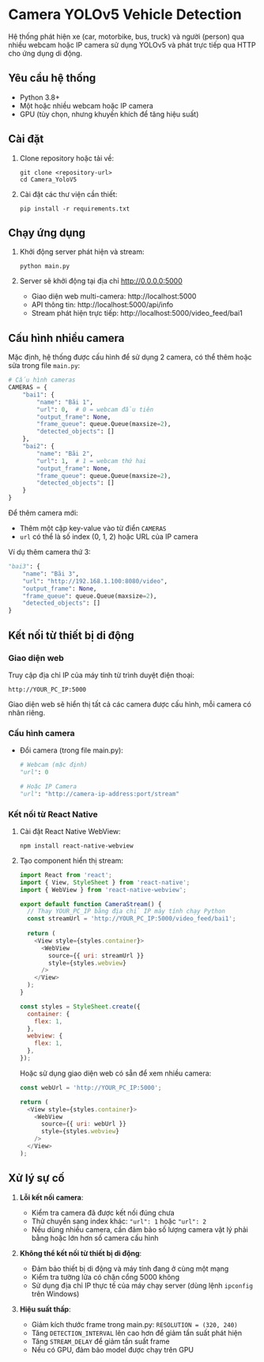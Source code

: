 # Camera YOLOv5 Vehicle Detection

Hệ thống phát hiện xe (car, motorbike, bus, truck) và người (person) qua nhiều webcam hoặc IP camera sử dụng YOLOv5 và phát trực tiếp qua HTTP cho ứng dụng di động.

## Yêu cầu hệ thống

- Python 3.8+
- Một hoặc nhiều webcam hoặc IP camera
- GPU (tùy chọn, nhưng khuyến khích để tăng hiệu suất)

## Cài đặt

1. Clone repository hoặc tải về:
   ```
   git clone <repository-url>
   cd Camera_YoloV5
   ```

2. Cài đặt các thư viện cần thiết:
   ```
   pip install -r requirements.txt
   ```

## Chạy ứng dụng

1. Khởi động server phát hiện và stream:
   ```
   python main.py
   ```

2. Server sẽ khởi động tại địa chỉ http://0.0.0.0:5000
   - Giao diện web multi-camera: http://localhost:5000
   - API thông tin: http://localhost:5000/api/info
   - Stream phát hiện trực tiếp: http://localhost:5000/video_feed/bai1

## Cấu hình nhiều camera

Mặc định, hệ thống được cấu hình để sử dụng 2 camera, có thể thêm hoặc sửa trong file `main.py`:

```python
# Cấu hình cameras
CAMERAS = {
    "bai1": {
        "name": "Bãi 1",
        "url": 0,  # 0 = webcam đầu tiên
        "output_frame": None,
        "frame_queue": queue.Queue(maxsize=2),
        "detected_objects": []
    },
    "bai2": {
        "name": "Bãi 2",
        "url": 1,  # 1 = webcam thứ hai
        "output_frame": None,
        "frame_queue": queue.Queue(maxsize=2),
        "detected_objects": []
    }
}
```

Để thêm camera mới:
- Thêm một cặp key-value vào từ điển `CAMERAS`
- `url` có thể là số index (0, 1, 2) hoặc URL của IP camera

Ví dụ thêm camera thứ 3:
```python
"bai3": {
    "name": "Bãi 3",
    "url": "http://192.168.1.100:8080/video",
    "output_frame": None,
    "frame_queue": queue.Queue(maxsize=2),
    "detected_objects": []
}
```

## Kết nối từ thiết bị di động

### Giao diện web
Truy cập địa chỉ IP của máy tính từ trình duyệt điện thoại:
```
http://YOUR_PC_IP:5000
```
Giao diện web sẽ hiển thị tất cả các camera được cấu hình, mỗi camera có nhãn riêng.

### Cấu hình camera
- Đổi camera (trong file main.py):
  ```python
  # Webcam (mặc định)
  "url": 0
  
  # Hoặc IP Camera
  "url": "http://camera-ip-address:port/stream"
  ```

### Kết nối từ React Native

1. Cài đặt React Native WebView:
   ```
   npm install react-native-webview
   ```

2. Tạo component hiển thị stream:
   ```javascript
   import React from 'react';
   import { View, StyleSheet } from 'react-native';
   import { WebView } from 'react-native-webview';

   export default function CameraStream() {
     // Thay YOUR_PC_IP bằng địa chỉ IP máy tính chạy Python
     const streamUrl = 'http://YOUR_PC_IP:5000/video_feed/bai1';
     
     return (
       <View style={styles.container}>
         <WebView 
           source={{ uri: streamUrl }}
           style={styles.webview}
         />
       </View>
     );
   }

   const styles = StyleSheet.create({
     container: {
       flex: 1,
     },
     webview: {
       flex: 1,
     },
   });
   ```

   Hoặc sử dụng giao diện web có sẵn để xem nhiều camera:
   ```javascript
   const webUrl = 'http://YOUR_PC_IP:5000';
   
   return (
     <View style={styles.container}>
       <WebView 
         source={{ uri: webUrl }}
         style={styles.webview}
       />
     </View>
   );
   ```

## Xử lý sự cố

1. **Lỗi kết nối camera**:
   - Kiểm tra camera đã được kết nối đúng chưa
   - Thử chuyển sang index khác: `"url": 1` hoặc `"url": 2`
   - Nếu dùng nhiều camera, cần đảm bảo số lượng camera vật lý phải bằng hoặc lớn hơn số camera cấu hình

2. **Không thể kết nối từ thiết bị di động**:
   - Đảm bảo thiết bị di động và máy tính đang ở cùng một mạng
   - Kiểm tra tường lửa có chặn cổng 5000 không
   - Sử dụng địa chỉ IP thực tế của máy chạy server (dùng lệnh `ipconfig` trên Windows)

3. **Hiệu suất thấp**:
   - Giảm kích thước frame trong main.py: `RESOLUTION = (320, 240)`
   - Tăng `DETECTION_INTERVAL` lên cao hơn để giảm tần suất phát hiện
   - Tăng `STREAM_DELAY` để giảm tần suất frame
   - Nếu có GPU, đảm bảo model được chạy trên GPU